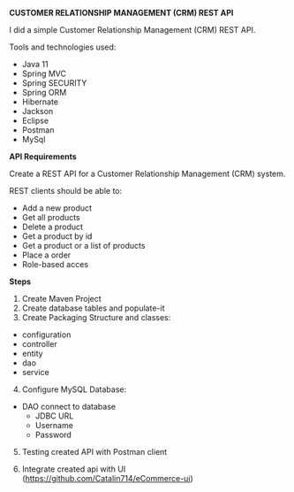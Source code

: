 **CUSTOMER RELATIONSHIP MANAGEMENT (CRM) REST API**

I did a simple Customer Relationship Management (CRM) REST API.

Tools and technologies used:

- Java 11
- Spring MVC
- Spring SECURITY
- Spring ORM
- Hibernate
- Jackson
- Eclipse
- Postman
- MySql

**API Requirements**

Create a REST API for a Customer Relationship Management (CRM) system.

REST clients should be able to:

- Add a new product
- Get all products
- Delete a product
- Get a product by id
- Get a product or a list of products
- Place a order
- Role-based acces

**Steps**

1. Create Maven Project
2. Create database tables and populate-it
3. Create Packaging Structure and classes:
  - configuration
  - controller
  - entity
  - dao
  - service
4. Configure MySQL Database:
  - DAO connect to database
    - JDBC URL
    - Username
    - Password
5. Testing created API with Postman client

6. Integrate created api with UI (https://github.com/Catalin714/eCommerce-ui)



